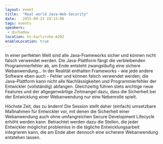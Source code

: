 ```yaml
---
layout: event
title:  "Real world Java-Web-Security"
date:   2015-09-23 19:15:00
tags: events
speakers:
 - dschadow
location: hs-karlsruhe-m202
enableLocation: true
---
```


In einer perfekten Welt sind alle Java-Frameworks sicher und können nicht falsch verwendet werden. Die Java-Plattform fängt die verbleibenden Programmierfehler ab, am Ende entsteht zwangsläufig eine sichere Webanwendung... In der Realität enthalten Frameworks - wie jede andere Software eben auch - Fehler und können falsch verwendet werden; die Java-Plattform kann nicht alle Nachlässigkeiten und Programmierfehler der Entwickler (vollständig) abfangen. Gleichzeitig führen stets wichtige neue Features und der allgegenwärtige Zeitmangel dazu, dass die Sicherheit bei der Entwicklung einer Webanwendung nur eine Nebenrolle spielt.

Höchste Zeit, das zu ändern! Die Session stellt daher (einfach) umsetzbare Maßnahmen für Entwickler vor, mit denen die Sicherheit einer Webanwendung auch ohne umfangreichen Secure Development Lifecycle erhöht werden kann. Betrachtet werden dazu die Stellen, die jeder Entwickler möglichst problemlos in die tägliche Entwicklungsarbeit integrieren kann, die am Ende aber dennoch eine sicherere Webanwendung entstehen lassen.
